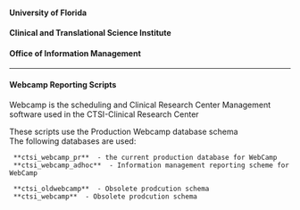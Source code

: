 #### University of Florida    
#### Clinical and Translational Science Institute   
#### Office of Information Management   
- - - - - - - - 
#### Webcamp Reporting Scripts   
Webcamp is the scheduling and Clinical Research Center Management    
software used in the CTSI-Clinical Research Center   
      
These scripts use the Production Webcamp database schema    
The following databases are used:
     
     **ctsi_webcamp_pr**  - the current production database for WebCamp   
     **ctsi_webcamp_adhoc**  - Information management reporting scheme for WebCamp   

     **ctsi_oldwebcamp**  - Obsolete prodcution schema   
     **ctsi_webcamp**  - Obsolete prodcution schema   
